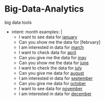 # Big-Data-Analytics
big data tools


- intent: month
  examples: |
    - I want to see data for [january](month)
    - Can you show me the data for [february]
    - I am interested in data for [march](month)
    - I want to check data for [april](month)
    - Can you give me the data for [may](month)
    - Can you show me the data for [june](month)
    - I want to check the data for [july](month)
    - Can you give me data for [august](month)
    - I am interested in data for [september](month)
    - Can you give me data for [october](month)
    - I want to see data for [november](month)
    - I am interested in data for [december](month)
